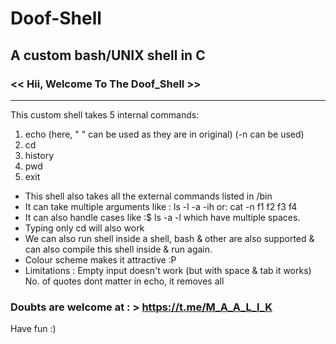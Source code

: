 # Doof-Shell
## A custom bash/UNIX shell in C
### <<   Hii, Welcome To The Doof_Shell   >>
----------------------------------------

This custom shell takes 5 internal commands:
1) echo (here, " " can be used as they are in original) (-n can be used)
2) cd 
3) history
4) pwd
5) exit

* This shell also takes all the external commands listed in /bin
* It can take multiple arguments like : ls -l -a -ih
			      	or: cat -n f1 f2 f3 f4
* It can also handle cases like :$    ls     -a     -l
	which have multiple spaces.
* Typing only cd will also work
* We can also run shell inside a shell, bash & other are also supported
  & can also compile this shell inside & run again.
* Colour scheme makes it attractive :P
* Limitations : Empty input doesn't work (but with space & tab it works)
		No. of quotes dont matter in echo, it removes all
    
### Doubts are welcome at : > https://t.me/M_A_A_L_I_K
Have fun :)

